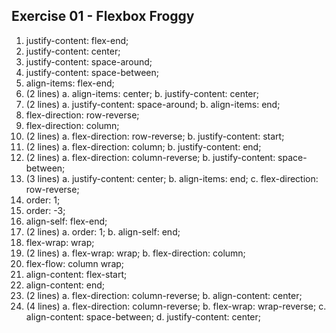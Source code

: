 ## Exercise 01 - Flexbox Froggy

1. justify-content: flex-end;
2. justify-content: center;
3. justify-content: space-around;
4. justify-content: space-between;
5. align-items: flex-end;
6. (2 lines)
   a. align-items: center;
   b. justify-content: center;
7. (2 lines)
   a. justify-content: space-around;
   b. align-items: end;
8. flex-direction: row-reverse;
9. flex-direction: column;
10. (2 lines)
    a. flex-direction: row-reverse;
    b. justify-content: start;
11. (2 lines)
    a. flex-direction: column;
    b. justify-content: end;
12. (2 lines)
    a. flex-direction: column-reverse;
    b. justify-content: space-between;
13. (3 lines)
    a. justify-content: center;
    b. align-items: end;
    c. flex-direction: row-reverse;
14. order: 1;
15. order: -3;
16. align-self: flex-end;
17. (2 lines)
    a. order: 1;
    b. align-self: end;
18. flex-wrap: wrap;
19. (2 lines)
    a. flex-wrap: wrap;
    b. flex-direction: column;
20. flex-flow: column wrap;
21. align-content: flex-start;
22. align-content: end;
23. (2 lines)
    a. flex-direction: column-reverse;
    b. align-content: center;
24. (4 lines)
    a. flex-direction: column-reverse;
    b. flex-wrap: wrap-reverse;
    c. align-content: space-between;
    d. justify-content: center;

